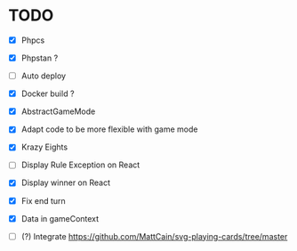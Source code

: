 # TODO

- [X] Phpcs
- [X] Phpstan ?
- [ ] Auto deploy
- [X] Docker build ?

- [X] AbstractGameMode
- [X] Adapt code to be more flexible with game mode
- [X] Krazy Eights

- [ ] Display Rule Exception on React
- [X] Display winner on React
- [X] Fix end turn
- [X] Data in gameContext

- [ ] (?) Integrate https://github.com/MattCain/svg-playing-cards/tree/master
